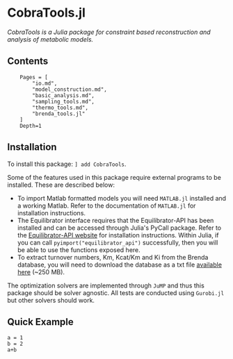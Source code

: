 # CobraTools.jl
*CobraTools is a Julia package for constraint based reconstruction and analysis of metabolic models.*

## Contents
```@contents
    Pages = [
        "io.md",
        "model_construction.md",
        "basic_analysis.md",
        "sampling_tools.md",
        "thermo_tools.md",
        "brenda_tools.jl"
    ]
    Depth=1
```

## Installation

To install this package: `] add CobraTools`.

Some of the features used in this package require external programs to be installed. These are described below:

* To import Matlab formatted models you will need `MATLAB.jl` installed and a working Matlab. Refer to the documentation of `MATLAB.jl` for installation instructions.
* The Equilibrator interface requires that the Equilibrator-API has been installed and can be accessed through Julia's PyCall package. Refer to the [Equilibrator-API website](https://gitlab.com/equilibrator/equilibrator-api) for installation instructions. Within Julia, if you can call `pyimport("equilibrator_api")` successfully, then you will be able to use the functions exposed here.
* To extract turnover numbers, Km, Kcat/Km and Ki from the Brenda database, you will need to download the database as a txt file [available here](https://www.brenda-enzymes.org/download_brenda_without_registration.php) (~250 MB).

The optimization solvers are implemented through `JuMP` and thus this package should be solver agnostic. All tests are conducted using `Gurobi.jl` but other solvers should work. 

## Quick Example
```@example
a = 1
b = 2
a+b
```

